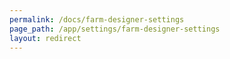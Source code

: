 ```yaml
---
permalink: /docs/farm-designer-settings
page_path: /app/settings/farm-designer-settings
layout: redirect
---
```

